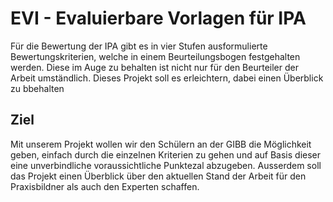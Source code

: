 # EVI - Evaluierbare Vorlagen für IPA

Für die Bewertung der IPA gibt es in vier Stufen ausformulierte Bewertungskriterien, welche in einem Beurteilungsbogen festgehalten werden. Diese im Auge zu behalten ist nicht nur für den Beurteiler der Arbeit umständlich. Dieses Projekt soll es erleichtern, dabei einen Überblick zu bbehalten

## Ziel

Mit unserem Projekt wollen wir den Schülern an der GIBB die Möglichkeit geben, einfach durch die einzelnen Kriterien zu gehen und auf Basis dieser eine unverbindliche voraussichtliche Punktezal abzugeben. Ausserdem soll das Projekt einen Überblick über den aktuellen Stand der Arbeit für den Praxisbildner als auch den Experten schaffen.
